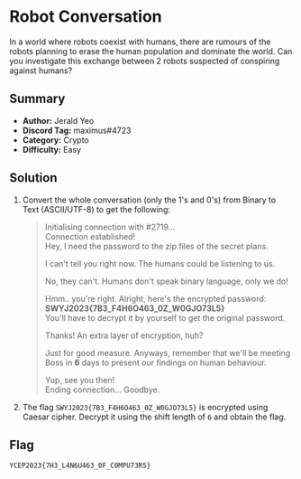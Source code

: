 # Robot Conversation
In a world where robots coexist with humans, there are rumours of the robots planning to erase the human population and dominate the world. Can you investigate this exchange between 2 robots suspected of conspiring against humans?

## Summary
+ **Author:** Jerald Yeo
+ **Discord Tag:** maximus#4723
+ **Category:** Crypto
+ **Difficulty:** Easy

## Solution
1. Convert the whole conversation (only the 1's and 0's) from Binary to Text (ASCII/UTF-8) to get the following:

    > Initialising connection with #2719...  
      Connection established!  
      Hey, I need the password to the zip files of the secret plans.
    > 
    > I can't tell you right now. The humans could be listening to us.
    > 
    > No, they can't. Humans don't speak binary language, only we do!
    > 
    > Hmm.. you're right. Alright, here's the encrypted password: **SWYJ2023{7B3_F4H6O463_0Z_W0GJO73L5}**  
    > You'll have to decrypt it by yourself to get the original password.
    > 
    > Thanks! An extra layer of encryption, huh?
    > 
    > Just for good measure. Anyways, remember that we'll be meeting Boss in **6** days to present our findings on human behaviour.
    > 
    > Yup, see you then!  
      Ending connection... Goodbye. 

2. The flag `SWYJ2023{7B3_F4H6O463_0Z_W0GJO73L5}` is encrypted using Caesar cipher. Decrypt it using the shift length of `6` and obtain the flag.

## Flag
```
YCEP2023{7H3_L4N6U463_0F_C0MPU73R5}
```
